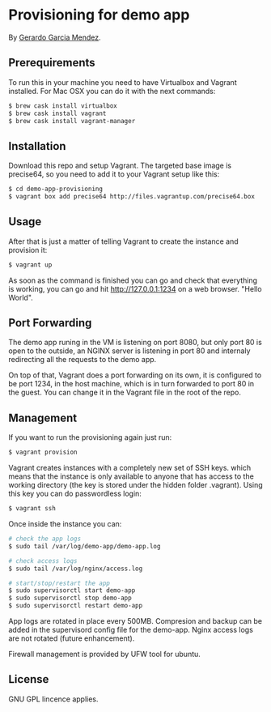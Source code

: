 # Provisioning for demo app
<!-- If you'd like to use a logo instead uncomment this code and remove the text above this line

  ![Logo](URL to logo img file goes here)

-->

By [Gerardo Garcia Mendez](https://twitter.com/Geraz69).

## Prerequirements

To run this in your machine you need to have Virtualbox and Vagrant installed. For Mac OSX you can do it with the next commands:

```bash
$ brew cask install virtualbox
$ brew cask install vagrant
$ brew cask install vagrant-manager
```

## Installation

Download this repo and setup Vagrant. The targeted base image is precise64, so you need to add it to your Vagrant setup like this:


```bash
$ cd demo-app-provisioning
$ vagrant box add precise64 http://files.vagrantup.com/precise64.box
```

## Usage

After that is just a matter of telling Vagrant to create the instance and provision it:

```bash
$ vagrant up
```

As soon as the command is finished you can go and check that everything is working, you can go and hit http://127.0.0.1:1234 on a web browser. "Hello World".

## Port Forwarding

The demo app runing in the VM is listening on port 8080, but only port 80 is open to the outside, an NGINX server is listening in port 80 and internaly redirecting all the requests to the demo app.

On top of that, Vagrant does a port forwarding on its own, it is configured to be port 1234, in the host machine, which is in turn forwarded to port 80 in the guest. You can change it in the Vagrant file in the root of the repo.

## Management

If you want to run the provisioning again just run:

```bash
$ vagrant provision
```

Vagrant creates instances with a completely new set of SSH keys. which means that the instance is only available to anyone that has access to the working directory (the key is stored under the hidden folder .vagrant). Using this key you can do passwordless login:

```bash
$ vagrant ssh
```

Once inside the instance you can:

```bash
# check the app logs
$ sudo tail /var/log/demo-app/demo-app.log

# check access logs
$ sudo tail /var/log/nginx/access.log

# start/stop/restart the app
$ sudo supervisorctl start demo-app
$ sudo supervisorctl stop demo-app
$ sudo supervisorctl restart demo-app

```

App logs are rotated in place every 500MB. Compresion and backup can be added in the supervisord config file for the demo-app. Nginx access logs are not rotated (future enhancement).

Firewall management is provided by UFW tool for ubuntu.

## License

GNU GPL lincence applies.
